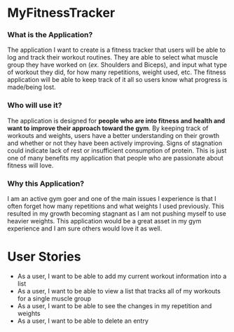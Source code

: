 # MyFitnessTracker

### What is the Application?

The application I want to create is a fitness tracker that users will be able to log and track their workout
routines. They are able to select what muscle group they have worked on (*ex.* Shoulders and Biceps), and input
what type of workout they did, for how many repetitions, weight used, etc. The fitness application
will be able to keep track of it all so users know what progress is made/being lost. 


### Who will use it?

The application is designed for **people who are into fitness and health and want to improve
their approach toward the gym**. By keeping track of workouts and weights, users have a better understanding
on their growth and whether or not they have been actively improving. Signs of stagnation could indicate
lack of rest or insufficient consumption of protein. This is just one of many benefits
my application that people who are passionate about fitness will love.

### Why this Application?

I am an active gym goer and one of the main issues I experience is that I often
forget how many repetitions and what weights I used previously. This resulted in my growth
becoming stagnant as I am not pushing myself to use heavier weights. This application would be a great
asset in my gym experience and I am sure others would love it as well. 

# User Stories

- As a user, I want to be able to add my current workout information into a list 
- As a user, I want to be able to view a list that tracks all of my workouts for a single muscle group
- As a user, I want to be able to see the changes in my repetition and weights
- As a user, I want to be able to delete an entry